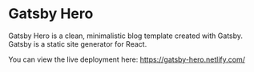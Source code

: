 # Gatsby Hero

Gatsby Hero is a clean, minimalistic blog template created with Gatsby. Gatsby is a static site generator for React.

You can view the live deployment here:
https://gatsby-hero.netlify.com/
